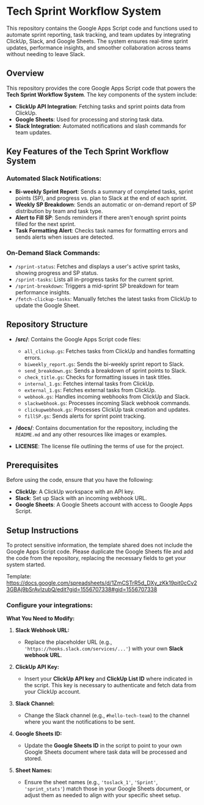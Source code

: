 # Tech Sprint Workflow System

This repository contains the Google Apps Script code and functions used to automate sprint reporting, task tracking, and team updates by integrating ClickUp, Slack, and Google Sheets. The system ensures real-time sprint updates, performance insights, and smoother collaboration across teams without needing to leave Slack.


## Overview

This repository provides the core Google Apps Script code that powers the **Tech Sprint Workflow System**. The key components of the system include:

- **ClickUp API Integration**: Fetching tasks and sprint points data from ClickUp.
- **Google Sheets**: Used for processing and storing task data.
- **Slack Integration**: Automated notifications and slash commands for team updates.

## Key Features of the Tech Sprint Workflow System

### Automated Slack Notifications:

- **Bi-weekly Sprint Report**: Sends a summary of completed tasks, sprint points (SP), and progress vs. plan to Slack at the end of each sprint.
- **Weekly SP Breakdown**: Sends an automatic or on-demand report of SP distribution by team and task type.
- **Alert to Fill SP**: Sends reminders if there aren't enough sprint points filled for the next sprint.
- **Task Formatting Alert**: Checks task names for formatting errors and sends alerts when issues are detected.

### On-Demand Slack Commands:

- `/sprint-status`: Fetches and displays a user's active sprint tasks, showing progress and SP status.
- `/sprint-tasks`: Lists all in-progress tasks for the current sprint.
- `/sprint-breakdown`: Triggers a mid-sprint SP breakdown for team performance insights.
- `/fetch-clickup-tasks`: Manually fetches the latest tasks from ClickUp to update the Google Sheet.

## Repository Structure

- **/src/**: Contains the Google Apps Script code files:
  - `all_clickup.gs`: Fetches tasks from ClickUp and handles formatting errors.
  - `biweekly_report.gs`: Sends the bi-weekly sprint report to Slack.
  - `send_breakdown.gs`: Sends a breakdown of sprint points to Slack.
  - `check_title.gs`: Checks for formatting issues in task titles.
  - `internal_1.gs`: Fetches internal tasks from ClickUp.
  - `external_1.gs`: Fetches external tasks from ClickUp.
  - `webhook.gs`: Handles incoming webhooks from ClickUp and Slack.
  - `slackwebhook.gs`: Processes incoming Slack webhook commands.
  - `clickupwebhook.gs`: Processes ClickUp task creation and updates.
  - `fillSP.gs`: Sends alerts for sprint point tracking.
  
- **/docs/**: Contains documentation for the repository, including the `README.md` and any other resources like images or examples.
  
- **LICENSE**: The license file outlining the terms of use for the project.

## Prerequisites

Before using the code, ensure that you have the following:

- **ClickUp**: A ClickUp workspace with an API key.
- **Slack**: Set up Slack with an incoming webhook URL.
- **Google Sheets**: A Google Sheets account with access to Google Apps Script.

## Setup Instructions

To protect sensitive information, the template shared does not include the Google Apps Script code. Please duplicate the Google Sheets file and add the code from the repository, replacing the necessary fields to get your system started.

Template: https://docs.google.com/spreadsheets/d/1ZmCSTrR5d_DXy_zKk19pit0cCv23GBAj9bSrAvIzubQ/edit?gid=1556707338#gid=1556707338

### **Configure your integrations:**

**What You Need to Modify:**

1. **Slack Webhook URL:**
   - Replace the placeholder URL (e.g., `'https://hooks.slack.com/services/...'`) with your own **Slack webhook URL**.

2. **ClickUp API Key:**
   - Insert your **ClickUp API key** and **ClickUp List ID** where indicated in the script. This key is necessary to authenticate and fetch data from your ClickUp account.

3. **Slack Channel:**
   - Change the Slack channel (e.g., `#hello-tech-team`) to the channel where you want the notifications to be sent.

4. **Google Sheets ID:**
   - Update the **Google Sheets ID** in the script to point to your own Google Sheets document where task data will be processed and stored.

5. **Sheet Names:**
   - Ensure the sheet names (e.g., `'toslack_1'`, `'Sprint'`, `'sprint_stats'`) match those in your Google Sheets document, or adjust them as needed to align with your specific sheet setup.

